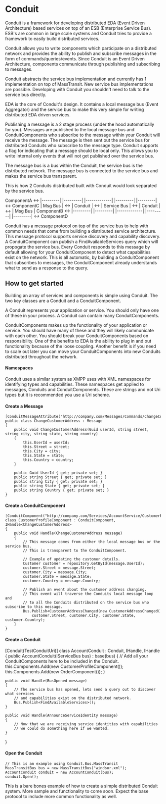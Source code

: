 # Conduit
Conduit is a framework for developing distributed EDA (Event Driven Architecture) based services 
on top of an ESB (Enterprise Service Bus). ESB's are common in large scale systems and Conduit 
tries to provide a framework to easily build distributed services.

Conduit allows you to write components which participate on a distributed network and provides the
ability to publish and subscribe messages in the form of commands/queries/events. Since Conduit is 
an Event Driven Architecture, components communicate through publishing and subscribing to messages.

Conduit abstracts the service bus implementation and currently has 1 implementation on top of MassTransit.
New service bus implementations are possible. Developing with Conduit you shouldn't need to talk to the
service bus directly.

EDA is the core of Conduit's design. It contains a local message bus (Event Aggregator) and the service bus
to make this very simple for writing distributed EDA driven services.

Publishing a message is a 2 stage process (under the hood automatically for you). Messages are published to 
the local message bus and ConduitComponents who subscribe to the message within your Conduit will receive
the message. The message is then sent out the service bus for distributed Conduits who subscribe to the 
message type. Conduit supports a flag for indicating that a message should be local only. This allows you 
to write internal only events that will not get published over the service bus.

The message bus is a bus within the Conduit, the service bus is the distributed network. The message bus
is connected to the service bus and makes the service bus transparent.

This is how 2 Conduits distributed built with Conduit would look separated by the service bus.

ComponentA <-> |---------|     |---------|     |-------------|     |---------|     |---------| <-> ComponentC
               | Msg Bus | <-> | Conduit | <-> | Service Bus | <-> | Conduit | <-> | Msg Bus |
ComponentB <-> |---------|     |---------|     |-------------|     |---------|	   |---------| <-> ComponentD

Conduit has a message protocol on top of the service bus to help with common needs that come from
building a distributed service architecture. This message protocol supports service discovery and 
capability discovery. A ConduitComponent can publish a FindAvailableServices query which will
propogate the service bus. Every Conduit responds to this message by default allowing for your
ConduitComponent to detect what capabilities exist on the network. This is all automatic, by
building a ConduitComponent that subscribes to messages, the ConduitComponent already understands
what to send as a response to the query.

## How to get started
Building an array of services and components is simple using Conduit. The two key classes are a 
Conduit and a ConduitComponent.

A Conduit represents your application or service. You should only have one of these in your process.
A Conduit can contain many ConduitComponents.

ConduitComponents makes up the functionality of your application or service. You should have many of these
and they will likely communicate with each other. You should break your ConduitComponents based on
responsibility. One of the benefits to EDA is the ability to plug in and out functionality because
of the loose coupling. Another benefit is if you need to scale out later you can move your ConduitComponents
into new Conduits distributed throughout the network.

#### Namespaces
Conduit uses a similar system as XMPP uses with XML namespaces for identifying types and capabilities. These
namespaces get applied to messages, Conduits and ConduitComponents. These are strings and not Uri types but
it is recommended you use a Uri scheme.

#### Create a Message
    [ConduitMessageAttribute("http://company.com/Messages/Commands/ChangeCustomerAddress")]
    public class ChangeCustomerAddress : Message
    {
        public void ChangeCustomerAddress(Guid userId, string street, string city, string state, string country)
        {
            this.UserId = userId;
            this.Street = street;
            this.City = city;
            this.State = state;
            this.Country = country;
        }

        public Guid UserId { get; private set; }
        public string Street { get; private set; }
        public string City { get; private set; }
        public string State { get; private set; }
        public string Country { get; private set; }
    }

#### Create a ConduitComponent
    [ConduitComponent("http://company.com/Services/AccountService/CustomerProfileComponent")]
    class CustomerProfileComponent : ConduitComponent, IHandle<ChangeCustomerAddress>
    {
        public void Handle(ChangeCustomerAddress message)
        {
            // This message comes from either the local message bus or the service bus.
            // This is transparent to the ConduitComponent.

            // Example of updating the customer details.
            Customer customer = repository.GetById(message.UserId);
            customer.Street = message.Street;
            customer.City = message.City;
            customer.State = message.State;
            customer.Country = message.Country;

            // Publish an event about the customer address changing.
            // This event will traverse the Conduits local message loop and
            // to all the Conduits distributed on the service bus who subscribe to this message.
            Bus.Publish<CustomerAddressChanged(new CustomerAddressChanged(
                customer.Street, customer.City, customer.State, customer.Country);
        }
    }

#### Create a Conduit
[Conduit(TestConduitUri)]
class AccountConduit : Conduit,
    IHandle<BusOpened>,
    IHandle<AnnounceServiceIdentity>
{
    public AccountConduit(IServiceBus bus)
        : base(bus)
    {
        // Add all your ConduitComponents here to be included in the Conduit.
        this.Components.Add(new CustomerProfileComponent());
        this.Components.Add(new OrderComponent());
    }

    public void Handle(BusOpened message)
    {
        // The service bus has opened, lets send a query out to discover what services
        // and capabilities exist on the distributed network.
        Bus.Publish<FindAvailableServices>();
    }

    public void Handle(AnnounceServiceIdentity message)
    {
        // Now that we are receiving service identities with capabilities
        // we could do something here if we wanted.
    }
}

#### Open the Conduit
    // This is an example using Conduit.Bus.MassTransit
    MassTransitBus bus = new MassTransitBus("windsor.xml");
    AccountConduit conduit = new AccountConduit(bus);
    conduit.Open();

This is a bare bones example of how to create a simple distributed Conduit system.
More sample and functionality to come soon. Expect the base protocol to include more 
common functionality as well.
